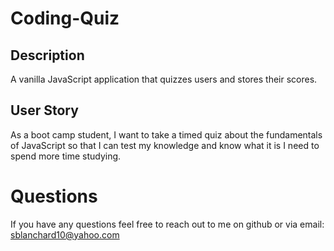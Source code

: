 # Coding-Quiz

## Description

A vanilla JavaScript application that quizzes users and stores their scores.

## User Story

As a boot camp student, I want to take a timed quiz about the fundamentals of JavaScript so that I can test my knowledge and know what it is I need to spend more time studying.

# Questions

If you have any questions feel free to reach out to me on github or via email: sblanchard10@yahoo.com
